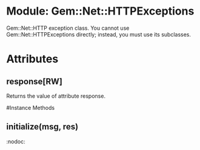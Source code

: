 # Module: Gem::Net::HTTPExceptions
    

Gem::Net::HTTP exception class. You cannot use Gem::Net::HTTPExceptions
directly; instead, you must use its subclasses.


# Attributes
## response[RW] [](#attribute-i-response)
Returns the value of attribute response.


#Instance Methods
## initialize(msg, res) [](#method-i-initialize)
:nodoc:

